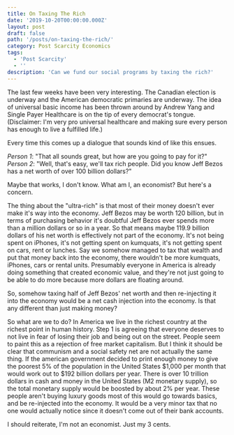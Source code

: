 ```yaml
---
title: On Taxing The Rich
date: '2019-10-20T00:00:00.000Z'
layout: post
draft: false
path: '/posts/on-taxing-the-rich/'
category: Post Scarcity Economics
tags:
  - 'Post Scarcity'
  - ''
description: 'Can we fund our social programs by taxing the rich?'
---
```


The last few weeks have been very interesting. The Canadian election is underway and the American democratic primaries are underway. The idea of universal basic income has been thrown around by Andrew Yang and Single Payer Healthcare is on the tip of every democrat's tongue. (Disclaimer: I'm very pro universal healthcare and making sure every person has enough to live a fulfilled life.)

Every time this comes up a dialogue that sounds kind of like this ensues.

_Person 1_: "That all sounds great, but how are you going to pay for it?"\
_Person 2_: "Well, that's easy, we'll tax rich people. Did you know Jeff Bezos has a net worth of over 100 billion dollars?"

Maybe that works, I don't know. What am I, an economist? But here's a concern.

The thing about the "ultra-rich" is that most of their money doesn't ever make it's way into the economy. Jeff Bezos may be worth 120 billion, but in terms of purchasing behavior it's doubtful Jeff Bezos ever spends more than a million dollars or so in a year. So that means maybe 119.9 billion dollars of his net worth is effectively not part of the economy. It's not being spent on iPhones, it's not getting spent on kumquats, it's not getting spent on cars, rent or lunches. Say we somehow managed to tax that wealth and put that money back into the economy, there wouldn't be more kumquats, iPhones, cars or rental units. Presumably everyone in America is already doing something that created economic value, and they're not just going to be able to do more because more dollars are floating around.

So, somehow taxing half of Jeff Bezos' net worth and then re-injecting it into the economy would be a net cash injection into the economy. Is that any different than just making money?

So what are we to do? In America we live in the richest country at the richest point in human history. Step 1 is agreeing that everyone deserves to not live in fear of losing their job and being out on the street. People seem to paint this as a rejection of free market capitalism. But I think it should be clear that communism and a social safety net are not actually the same thing. If the american government decided to print enough money to give the poorest 5% of the population in the United States $1,000 per month that would work out to $192 billion dollars per year. There is over 10 trillion dollars in cash and money in the United States (M2 monetary supply), so the total monetary supply would be boosted by about 2% per year. These people aren't buying luxury goods most of this would go towards basics, and be re-injected into the economy. It would be a very minor tax that no one would actually notice since it doesn't come out of their bank accounts.

I should reiterate, I'm not an economist. Just my 3 cents.
